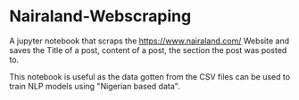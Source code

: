 # Nairaland-Webscraping
A jupyter notebook that scraps the https://www.nairaland.com/ Website and saves the Title of a post, content of a post, the section the post was posted to.

This notebook is useful as the data gotten from the CSV files can be used to train NLP models using "Nigerian based data".
